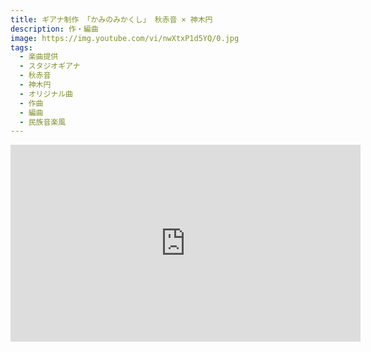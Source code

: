 ```yaml
---
title: ギアナ制作 「かみのみかくし」 秋赤音 × 神木円
description: 作・編曲
image: https://img.youtube.com/vi/nwXtxP1d5YQ/0.jpg
tags:
  - 楽曲提供
  - スタジオギアナ
  - 秋赤音
  - 神木円
  - オリジナル曲
  - 作曲
  - 編曲
  - 民族音楽風
---
```


<iframe
  width="560"
  height="315"
  src="https://www.youtube.com/embed/nwXtxP1d5YQ"
  title="YouTube video player"
  frameborder="0"
  allow="accelerometer; autoplay; clipboard-write; encrypted-media; gyroscope; picture-in-picture"
  allowfullscreen
></iframe>
